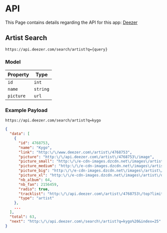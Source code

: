 # API
This Page contains details regarding the API for this app:
[Deezer](http://developers.deezer.com/api)

## Artist Search

`https://api.deezer.com/search/artist?q={query}`

### Model
| Property | Type |
| --- | --- |
| `id` | `int` |
| `name` | `string` |
| `picture` | `url` |

### Example Payload
`https://api.deezer.com/search/artist?q=kygo`

```json
{
  "data": [
    {
      "id": 4768753,
      "name": "Kygo",
      "link": "http:\/\/www.deezer.com\/artist\/4768753",
      "picture": "http:\/\/api.deezer.com\/artist\/4768753\/image",
      "picture_small": "http:\/\/e-cdn-images.dzcdn.net\/images\/artist\/df5ebed126f2e7402769782dae1e8c68\/56x56-000000-80-0-0.jpg",
      "picture_medium": "http:\/\/e-cdn-images.dzcdn.net\/images\/artist\/df5ebed126f2e7402769782dae1e8c68\/250x250-000000-80-0-0.jpg",
      "picture_big": "http:\/\/e-cdn-images.dzcdn.net\/images\/artist\/df5ebed126f2e7402769782dae1e8c68\/500x500-000000-80-0-0.jpg",
      "picture_xl": "http:\/\/e-cdn-images.dzcdn.net\/images\/artist\/df5ebed126f2e7402769782dae1e8c68\/1000x1000-000000-80-0-0.jpg",
      "nb_album": 64,
      "nb_fan": 2156459,
      "radio": true,
      "tracklist": "http:\/\/api.deezer.com\/artist\/4768753\/top?limit=50",
      "type": "artist"
    },
    ...
  ],
  "total": 63,
  "next": "http:\/\/api.deezer.com\/search\/artist?q=kygo%20&index=25"
}
```
